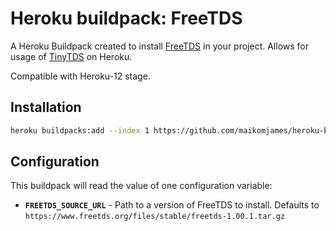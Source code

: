 Heroku buildpack: FreeTDS
=======================

A Heroku Buildpack created to install [FreeTDS](http://www.freetds.org/) in your project.
Allows for usage of [TinyTDS](https://github.com/rails-sqlserver/tiny_tds) on Heroku.

Compatible with Heroku-12 stage.

Installation
----------------------
```bash
heroku buildpacks:add --index 1 https://github.com/maikomjames/heroku-buildpack-freetds.git
```

Configuration
----------------------
This buildpack will read the value of one configuration variable:

* **`FREETDS_SOURCE_URL`** - Path to a version of FreeTDS to install. Defaults to
    `https://www.freetds.org/files/stable/freetds-1.00.1.tar.gz`
